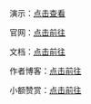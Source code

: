
演示：[点击查看](http://ly2016start.gitee.io/winadmin/src/)

官网：[点击前往](http://118.24.16.119:520/)

文档：[点击前往](http://118.24.16.119:520/doc)

作者博客：[点击前往](http://www.leo96.com)

小额赞赏：[点击前往](http://118.24.16.119:520/#download)
